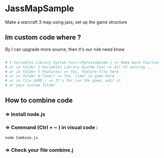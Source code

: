 # JassMapSample
 Make a warcraft 3 map using jass, set up the game structure
 ## Im custom code where ?
 By I can upgrade more source, then it's our rule need know
 ```bash

# 1-Variables Library System Func\\MyCustomCode.j => Make more function support do something in your map
# or in folder 1-Variables Library System Func => All of setting ...
# or in folder 5-Features/ => Yes, feature file here
# or in folder 6-Timer/ => Yes, timer in game here
# or in file GAME.j => It's for run the game, edit it
# or your custom folder
```

## How to combine code 
### => Install node.js
### => Command (Ctrl + ~ ) in visual code : 
```bash
node Combine.js
```
### => Check your file combine.j